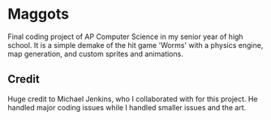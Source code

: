 # Maggots
Final coding project of AP Computer Science in my senior year of high school. It is a simple demake of the hit game 'Worms' with a physics engine, map generation, and custom sprites and animations.

## Credit
Huge credit to Michael Jenkins, who I collaborated with for this project. He handled major coding issues while I handled smaller issues and the art.
